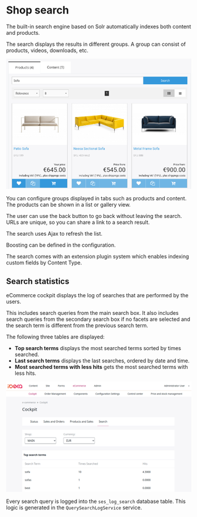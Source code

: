 # Shop search

The built-in search engine based on Solr automatically indexes both content and products.

The search displays the results in different groups. A group can consist of products, videos, downloads, etc.

![](../../img/search_categories.png "Categories in search results")

You can configure groups displayed in tabs such as products and content.
The products can be shown in a list or gallery view.

The user can use the back button to go back without leaving the search.
URLs are unique, so you can share a link to a search result.

The search uses Ajax to refresh the list.

Boosting can be defined in the configuration.

The search comes with an extension plugin system which enables indexing custom fields by Content Type.

## Search statistics

eCommerce cockpit displays the log of searches that are performed by the users.

This includes search queries from the main search box.
It also includes search queries from the secondary search box if no facets are selected
and the search term is different from the previous search term.

The following three tables are displayed:

- **Top search terms** displays the most searched terms sorted by times searched.
- **Last search terms** displays the last searches, ordered by date and time.
- **Most searched terms with less hits** gets the most searched terms with less hits.

![Search statistics table](../../img/search_statistics.png)

Every search query is logged into the `ses_log_search` database table.
This logic is generated in the `QuerySearchLogService` service.
